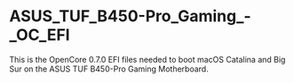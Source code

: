 # ASUS_TUF_B450-Pro_Gaming_-_OC_EFI
 This is the OpenCore 0.7.0 EFI files needed to boot macOS Catalina and Big Sur on the ASUS TUF B450-Pro Gaming Motherboard.
